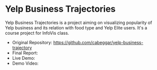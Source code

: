 # Yelp Business Trajectories

Yelp Business Trajectories is a project aiming on visualizing popularity of Yelp business and its relation with food type and Yelp Elite users. It's a course project for InfoVis class.

* Original Repository: https://github.com/cabeggar/yelp-business-trajectory
* Final Report: 
* Live Demo:
* Demo Video: